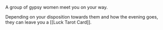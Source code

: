 A group of gypsy women meet you on your way. 

Depending on your disposition towards them and how the evening goes, they can leave you a [[Luck Tarot Card]].
